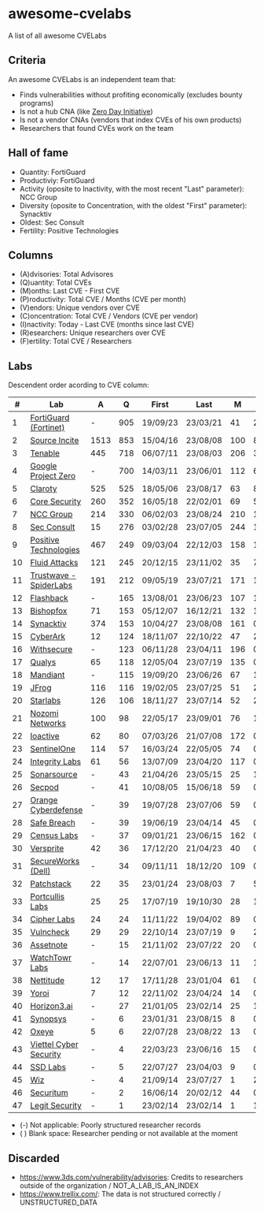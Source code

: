 # awesome-cvelabs

A list of all awesome CVELabs

## Criteria

An awesome CVELabs is an independent team that:

* Finds vulnerabilities without profiting economically (excludes bounty programs)
* Is not a hub CNA (like [Zero Day Initiative](https://www.zerodayinitiative.com/))
* Is not a vendor CNAs (vendors that index CVEs of his own products)
* Researchers that found CVEs work on the team

## Hall of fame

* Quantity: FortiGuard
* Productiviy: FortiGuard
* Activity (oposite to Inactivity, with the most recent "Last" parameter): NCC Group
* Diversity (oposite to Concentration, with the oldest "First" parameter): Synacktiv
* Oldest: Sec Consult
* Fertility: Positive Technologies

## Columns

* (A)dvisories: Total Advisores
* (Q)uantity: Total CVEs
* (M)onths: Last CVE - First CVE
* (P)roductivity: Total CVE / Months (CVE per month)
* (V)endors: Unique vendors over CVE 
* (C)oncentration: Total CVE / Vendors (CVE per vendor)
* (I)nactivity: Today - Last CVE (months since last CVE)
* (R)esearchers: Unique researchers over CVE
* (F)ertility: Total CVE / Researchers

## Labs

Descendent order acording to CVE column:

|  #  | Lab                                                                 |  A  |  Q  |    First    |    Last     |  M  |  P  |  V  |  C  |  I  |  R  |  F  |
| --- | ------------------------------------------------------------------- | --- | --- | ------------ | ------------ | --- | --- | --- | --- | --- | --- | --- |
|  1  | [FortiGuard (Fortinet)](https://www.fortiguard.com/zeroday)         |  -  | 905 | 19/09/23     | 23/03/21     | 41  | 22.0| 179 | 5.0 | 5   |  -  |  -  |
|  2  | [Source Incite](https://srcincite.io/advisories/)                   |1513 | 853 | 15/04/16     | 23/08/08     |100 | 8.5 | 30  | 28.4| 0   | 13  | 65.6|
|  3  | [Tenable](https://www.tenable.com/security/research)                |445  | 718 | 06/07/11     | 23/08/03     |206 | 3.4 | 135 | 5.3 | 0   |  -  |  -  |
|  4  | [Google Project Zero](https://bugs.chromium.org/p/project-zero/issues/list) |  -  | 700 | 14/03/11     | 23/06/01     |112 | 6.2 | 60  |11.6 | 3   | 33  | 21.2|
|  5  | [Claroty](https://claroty.com/team82/disclosure-dashboard)           |  525  | 525 | 18/05/06     | 23/08/17     |63  | 8.2 | 101 | 5.1 | 0   |  -  |  -  |
|  6  | [Core Security](https://www.coresecurity.com/core-labs/advisories)  |  260  | 352 | 16/05/18     | 22/02/01     |69  | 5.1 | 90  | 3.9 | 7   | 33  | 10.6|
|  7  | [NCC Group](https://research.nccgroup.com/category/technical-advisories/) |214 | 330 | 06/02/03     | 23/08/24     |210 | 1.5 | 80  | 4.1 | 0   | 47  | 7.0 |
|  8  | [Sec Consult](https://sec-consult.com/vulnerability-lab/)           |15  | 276 | 03/02/28     | 23/07/05     |244 | 1.1 | 84  | 3.3 | 1   |  -  |  -  |
|  9  | [Positive Technologies](https://www.ptsecurity.com/ww-en/analytics/threatscape/) |467 | 249 | 09/03/04     | 22/12/03     |158 | 1.5 | 133 | 1.8 | 9   | 1   | 249.0|
| 10  | [Fluid Attacks](https://fluidattacks.com/advisories/)              |121 | 245 | 20/12/15     | 23/11/02     |35  | 7.0 | 64  | 3.8 | 0   | 9   | 27.2|
| 11  | [Trustwave - SpiderLabs](https://www.trustwave.com/en-us/resources/security-resources/security-advisories/) |191 | 212 | 09/05/19 | 23/07/21 |171 | 1.2 | 120 | 1.7 | 1   | 60  | 3.5 |
| 12  | [Flashback](https://www.flashback.sh/)                              |  -  | 165 | 13/08/01     | 23/06/23     |107 | 1.5 | 30  | 5.5 | 2   | 2   | 82.5|
| 13  | [Bishopfox](https://bishopfox.com/blog/advisories)                 | 71  | 153 | 05/12/07     | 16/12/21     |132 | 1.1 | 44  | 3.4 | 78  | 43  | 3.5 |
| 14  | [Synacktiv](https://www.synacktiv.com/en/advisories)               |374 | 153 | 10/04/27     | 23/08/08     |161 | 0.9 | 52  | 2.9 | 0   | 42  | 3.6 |
| 15  | [CyberArk](https://labs.cyberark.com/cyberark-labs-security-advisories/) |  12  | 124 | 18/11/07     | 22/10/22     |47  | 2.6 | 55  | 2.2 | 10  | 22  | 5.6 |
| 16  | [Withsecure](https://labs.withsecure.com/advisories/)             |  -  | 123 | 06/11/28     | 23/04/11     |196 | 0.6 | 73  | 1.7 | 4   |  -  |  -  |
| 17  | [Qualys](https://www.qualys.com/research/security-advisories/)     |65  | 118 | 12/05/04     | 23/07/19     |135 | 0.5 | 41  | 2.8 | 1   |  -  |  -  |
| 18  | [Mandiant](https://github.com/mandiant/Vulnerability-Disclosures)  |  -  | 115 | 19/09/20     | 23/06/26     |67  | 1.7 | 26  | 4.4 | 2   | 27  | 4.2 |
| 19  | [JFrog](https://research.jfrog.com/)                               |  116  | 116 | 19/02/05     | 23/07/25     |51  | 2.2 | 56  | 2.0 | 1   | 7   | 16.2|
| 20  | [Starlabs](https://starlabs.sg/advisories)                         |126 | 106 | 18/11/27     | 23/07/14     |52  | 2.0 | 24  | 4.4 | 1   | 13  | 8.1 |
| 21  | [Nozomi Networks](https://www.nozominetworks.com/vulnerability-advisories) |  100  | 98  | 22/05/17     | 23/09/01     |76  | 1.2 | 8   | 5.6 | 0   |  -  |  -  |
| 22  | [Ioactive](https://ioactive.com/resources/disclosures/)            |62  | 80  | 07/03/26     | 21/07/08     |172 | 0.4 | 46  | 1.7 | 25  | 46  | 1.7 |
| 23  | [SentinelOne](https://www.sentinelone.com/labs/our-cves/)          |  114  | 57  | 16/03/24     | 22/05/05     |74  | 0.8 | 25  | 2.2 | 16  | 5   | 11.4|
| 24  | [Integrity Labs](https://labs.integrity.pt/advisories/)            |61  | 56  | 13/07/09     | 23/04/20     |117 | 0.4 | 24  | 2.3 | 4   | 14  | 4.0 |
| 25  | [Sonarsource](https://www.sonarsource.com/blog/tag/security/)      |  -  | 43  | 21/04/26     | 23/05/15     |25  | 1.7 | 23  | 1.8 | 2   | 9   | 4.7 |
| 26  | [Secpod](https://www.secpod.com/blog/category/security-research/)  |  -  | 41  | 10/08/05     | 15/06/18     |59  | 0.7 | 35  | 1.1 | 97  | 8   | 5.1 |
| 27  | [Orange Cyberdefense](https://github.com/Orange-Cyberdefense/CVE-repository) |  -  | 39  | 19/07/28     | 23/07/06     |59  | 0.6 | 26  | 1.5 | 1   | 18  | 2.1 |
| 28  | [Safe Breach](https://www.safebreach.com/cve-discoveries/)         |  -  | 39  | 19/06/19     | 23/04/14     |45  | 0.9 | 25  | 1.6 | 4   |  -  |  -  |
| 29  | [Census Labs](https://census-labs.com/news/category/advisories/)   |  -  | 37  | 09/01/21     | 23/06/15     |162 | 0.2 | 24  | 1.5 | 3   | 15  | 2.4 |
| 30  | [Versprite](https://versprite.com/advisories/)                     |42  | 36  | 17/12/20     | 21/04/23     |40  | 0.9 | 25  | 1.4 | 28  |  -  |  -  |
| 31  | [SecureWorks (Dell)](https://www.secureworks.com/research/#resource-type=Advisory) |  -  | 34 | 09/11/11     | 18/12/20     |109 | 0.3 | 21  | 1.6 | 52  | 14  | 2.4 |
| 32  | [Patchstack](https://patchstack.com/category/security-advisories/)  |22  | 35  | 23/01/24     | 23/08/03     |7   | 5.0 | 42  | 0.8 | 1   |  -  |  -  |
| 33  | [Portcullis Labs](https://labs.portcullis.co.uk/advisories/)        |  25  | 25  | 17/07/19     | 19/10/30     |28  | 1.2 | 10  | 2.5 | 45  |  -  |  -  |
| 34  | [Cipher Labs](https://labs.cipher.com/projects/vulnerability-research/index.html) |  24  | 24 | 11/11/22     | 19/04/02     |89  | 0.3 | 18  | 1.3 | 54  | 1   | 24.0|
| 35  | [Vulncheck](https://vulncheck.com/advisories)                      |  29  | 29  | 22/10/14     | 23/07/19     |9   | 2.4 | 16  | 1.3 | 1   |  -  |  -  |
| 36  | [Assetnote](https://www.assetnote.io/)                             |  -  | 15  | 21/11/02     | 23/07/22     |20  | 0.7 | 14  | 1.0 | 1   | 2   | 7.5 |
| 37  | [WatchTowr Labs](https://labs.watchtowr.com/)                      |  -  | 14  | 22/07/01     | 23/06/13     |11  | 1.3 | 10  | 1.4 | 2   | 4   | 3.5 |
| 38  | [Nettitude](https://labs.nettitude.com/category/blog/advisories/)  |  12  | 17 | 17/11/28     | 23/01/04     |61  | 0.2 | 11  | 1.1 | 7   | 8   | 1.6 |
| 39  | [Yoroi](https://yoroi.company/research/)                                                     | 7 | 12   | 22/11/02 | 23/04/24 | 14  | 0.8  | 3 | 4.0 | 3 | 2 | 6.0 |
| 40  | [Horizon3.ai](https://www.horizon3.ai/red-team-blog/#disclosures)                              | - | 27   | 21/01/05 | 23/02/14 | 25   | 1.0  | 8 | 3.3 | 6 | 5 | 5.4 |
| 41  | [Synopsys](https://www.synopsys.com/blogs/software-security/tag/cybersecurity-research-center/) | - | 6 | 23/01/31 | 23/08/15 | 8 | 0.9 | 5 | 1.2 | 0 | 6 | 1.0 |
| 42  | [Oxeye](https://www.oxeye.io/resources-category/research)                                    | 5 | 6   | 22/07/28 | 23/08/22 | 13  | 0.7  | 4 | 1.5 | 0 | 2 | 3.0 |
| 43  | [Viettel Cyber Security](https://blog.viettelcybersecurity.com/tag/researches/)             | - | 4 | 22/03/23 | 23/06/16 | 15 | 0.3  | 4 | 1.0 | 2 | 7 | 0.5 |
| 44  | [SSD Labs](https://ssd-disclosure.com/advisories/)                                           | - | 5   | 22/07/27 | 23/04/03 | 9   | 0.3  | 3 | 1.6 | 4 | 2 | 2.5 |
| 45  | [Wiz](https://www.wiz.io/blog/tag/research)                                                 | - | 4   | 21/09/14 | 23/07/27 | 1   | 2.0  | 2 | 2.0 | 1 | 2 | 2.0 |
| 46  | [Securitum](https://research.securitum.com/)                                               | - | 2   | 16/06/14 | 20/02/12 | 44  | 0.1  | 2 | 1.0 | 42 | 1 | 2.0 |
| 47  | [Legit Security](https://www.legitsecurity.com/)                                           | - | 1   | 23/02/14 | 23/02/14 | 1   | 1.0  | 1 | 1.0 | 7 | 1 | 1.0 |

* (-) Not applicable: Poorly structured researcher records
* ( ) Blank space: Researcher pending or not available at the moment

## Discarded

* https://www.3ds.com/vulnerability/advisories: Credits to researchers outside of the organization / NOT_A_LAB_IS_AN_INDEX
* https://www.trellix.com/: The data is not structured correctly / UNSTRUCTURED_DATA

